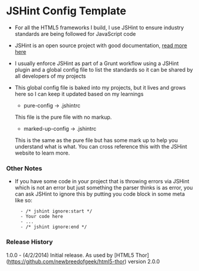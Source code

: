 JSHint Config Template
========================

* For all the HTML5 frameworks I build, I use JSHint to ensure industry standards are being followed for JavaScript code

* JSHint is an open source project with good documentation, [read more here](http://jshint.com/)

* I usually enforce JSHint as part of a Grunt workflow using a JSHint plugin and a global config file to list the standards so it can be shared by all developers of my projects

* This global config file is baked into my projects, but it lives and grows here so I can keep it updated based on my learnings

    * pure-config -> .jshintrc

    This file is the pure file with no markup.

    * marked-up-config -> .jshintrc

    This is the same as the pure file but has some mark up to help you understand what is what. You can cross reference this with the JSHint website to learn more.


### Other Notes

* If you have some code in your project that is throwing errors via JSHint which is not an error but just something the parser thinks is as error, you can ask JSHint to ignore this by putting you code block in some meta like so:

        - /* jshint ignore:start */
        - Your code here
        - ...
        - /* jshint ignore:end */


### Release History
1.0.0 - (4/2/2014) Initial release. As used by [HTML5 Thor] (https://github.com/newbreedofgeek/html5-thor) version 2.0.0